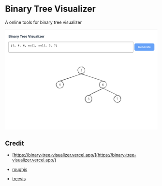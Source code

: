 # Binary Tree Visualizer

A online tools for binary tree visualizer

![demo](./public/demo.png)

## Credit

- [https://binary-tree-visualizer.vercel.app/](https://binary-tree-visualizer.vercel.app/)

- [roughjs](https://github.com/pshihn/rough)

- [treevis](https://github.com/gaastonsr/treevis)
